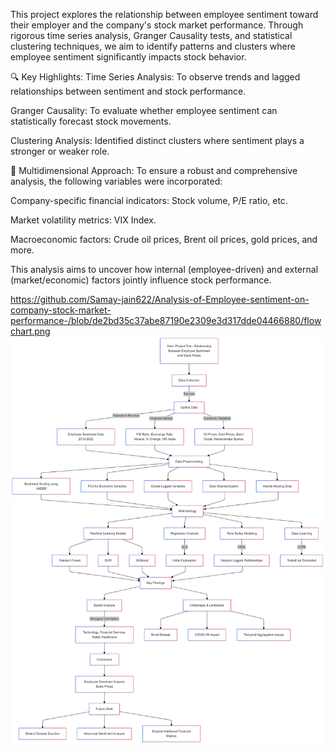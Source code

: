 This project explores the relationship between employee sentiment toward their employer and the company's stock market performance. Through rigorous time series analysis, Granger Causality tests, and statistical clustering techniques, we aim to identify patterns and clusters where employee sentiment significantly impacts stock behavior.

🔍 Key Highlights:
Time Series Analysis: To observe trends and lagged relationships between sentiment and stock performance.

Granger Causality: To evaluate whether employee sentiment can statistically forecast stock movements.

Clustering Analysis: Identified distinct clusters where sentiment plays a stronger or weaker role.

🧩 Multidimensional Approach:
To ensure a robust and comprehensive analysis, the following variables were incorporated:

Company-specific financial indicators: Stock volume, P/E ratio, etc.

Market volatility metrics: VIX Index.

Macroeconomic factors: Crude oil prices, Brent oil prices, gold prices, and more.

This analysis aims to uncover how internal (employee-driven) and external (market/economic) factors jointly influence stock performance.

https://github.com/Samay-jain622/Analysis-of-Employee-sentiment-on-company-stock-market-performance-/blob/de2bd35c37abe87190e2309e3d317dde04466880/flowchart.png
![image_alt](https://github.com/Samay-jain622/Analysis-of-Employee-sentiment-on-company-stock-market-performance-/blob/de2bd35c37abe87190e2309e3d317dde04466880/flowchart.png)
